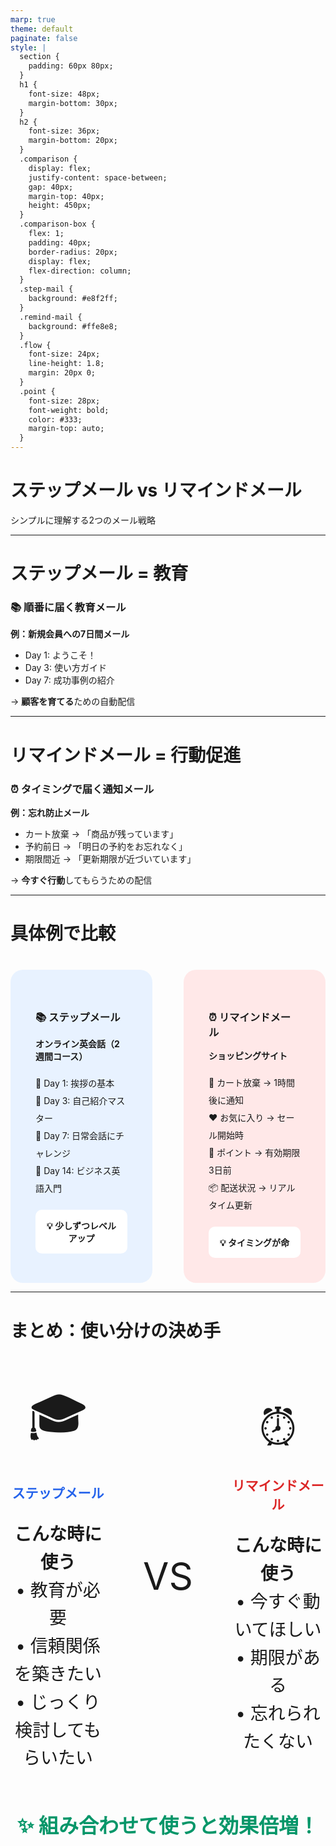 ```yaml
---
marp: true
theme: default
paginate: false
style: |
  section {
    padding: 60px 80px;
  }
  h1 {
    font-size: 48px;
    margin-bottom: 30px;
  }
  h2 {
    font-size: 36px;
    margin-bottom: 20px;
  }
  .comparison {
    display: flex;
    justify-content: space-between;
    gap: 40px;
    margin-top: 40px;
    height: 450px;
  }
  .comparison-box {
    flex: 1;
    padding: 40px;
    border-radius: 20px;
    display: flex;
    flex-direction: column;
  }
  .step-mail {
    background: #e8f2ff;
  }
  .remind-mail {
    background: #ffe8e8;
  }
  .flow {
    font-size: 24px;
    line-height: 1.8;
    margin: 20px 0;
  }
  .point {
    font-size: 28px;
    font-weight: bold;
    color: #333;
    margin-top: auto;
  }
---
```


# ステップメール vs リマインドメール

シンプルに理解する2つのメール戦略

---

# ステップメール = 教育

### 📚 順番に届く教育メール

**例：新規会員への7日間メール**
- Day 1: ようこそ！
- Day 3: 使い方ガイド  
- Day 7: 成功事例の紹介

→ **顧客を育てる**ための自動配信

---

# リマインドメール = 行動促進

### ⏰ タイミングで届く通知メール

**例：忘れ防止メール**
- カート放棄 → 「商品が残っています」
- 予約前日 → 「明日の予約をお忘れなく」  
- 期限間近 → 「更新期限が近づいています」

→ **今すぐ行動**してもらうための配信

---

# 具体例で比較

<div style="display: flex; gap: 50px; margin-top: 40px;">

<div style="flex: 1; background: #e8f2ff; padding: 40px; border-radius: 20px;">

### 📚 ステップメール
**オンライン英会話（2週間コース）**

<div style="margin: 20px 0; line-height: 2;">
📅 Day 1: 挨拶の基本<br>
📅 Day 3: 自己紹介マスター<br>
📅 Day 7: 日常会話にチャレンジ<br>
📅 Day 14: ビジネス英語入門
</div>

<div style="background: white; padding: 15px; border-radius: 10px; text-align: center; font-weight: bold;">
💡 少しずつレベルアップ
</div>

</div>

<div style="flex: 1; background: #ffe8e8; padding: 40px; border-radius: 20px;">

### ⏰ リマインドメール  
**ショッピングサイト**

<div style="margin: 20px 0; line-height: 2;">
🛒 カート放棄 → 1時間後に通知<br>
❤️ お気に入り → セール開始時<br>
🎁 ポイント → 有効期限3日前<br>
📦 配送状況 → リアルタイム更新
</div>

<div style="background: white; padding: 15px; border-radius: 10px; text-align: center; font-weight: bold;">
💡 タイミングが命
</div>

</div>

</div>

---

# まとめ：使い分けの決め手

<div style="display: flex; gap: 60px; margin-top: 60px; align-items: center;">

<div style="flex: 1; text-align: center;">
<div style="font-size: 80px; margin-bottom: 20px;">🎓</div>
<h2 style="color: #2563eb; margin-bottom: 30px;">ステップメール</h2>
<div style="font-size: 28px; line-height: 1.6;">
<strong>こんな時に使う</strong><br>
• 教育が必要<br>
• 信頼関係を築きたい<br>
• じっくり検討してもらいたい
</div>
</div>

<div style="font-size: 60px;">VS</div>

<div style="flex: 1; text-align: center;">
<div style="font-size: 80px; margin-bottom: 20px;">⏰</div>
<h2 style="color: #dc2626; margin-bottom: 30px;">リマインドメール</h2>
<div style="font-size: 28px; line-height: 1.6;">
<strong>こんな時に使う</strong><br>
• 今すぐ動いてほしい<br>
• 期限がある<br>
• 忘れられたくない
</div>
</div>

</div>

<div style="text-align: center; margin-top: 60px; font-size: 32px; font-weight: bold; color: #059669;">
✨ 組み合わせて使うと効果倍増！
</div>